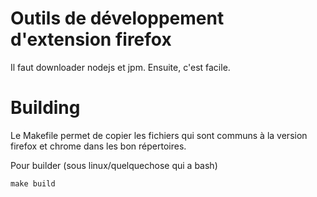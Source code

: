 # Outils de développement d'extension firefox

Il faut downloader nodejs et jpm. Ensuite, c'est facile.

# Building

Le Makefile permet de copier les fichiers qui sont communs à la version firefox et chrome dans les bon répertoires.

Pour builder (sous linux/quelquechose qui a bash)

    make build